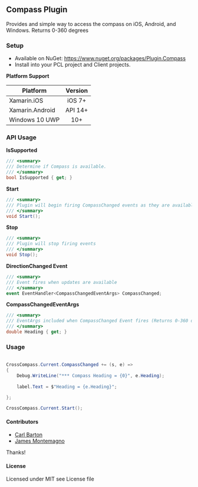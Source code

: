 ## Compass Plugin
Provides and simple way to access the compass on iOS, Android, and Windows. Returns 0-360 degrees

### Setup
* Available on NuGet: https://www.nuget.org/packages/Plugin.Compass
* Install into your PCL project and Client projects.

**Platform Support**

|Platform|Version|
| ------------------- | :-----------: |
|Xamarin.iOS|iOS 7+|
|Xamarin.Android|API 14+|
|Windows 10 UWP|10+|

### API Usage

**IsSupported**
```csharp
/// <summary>
/// Determine if Compass is available.
/// </summary>
bool IsSupported { get; }
```


**Start**
```csharp
/// <summary>
/// Plugin will begin firing CompassChanged events as they are available
/// </summary>
void Start();
```

**Stop**
```csharp
/// <summary>
/// Plugin will stop firing events
/// </summary>
void Stop();
```

**DirectionChanged Event**
```csharp
/// <summary>
/// Event fires when updates are available
/// </summary>
event EventHandler<CompassChangedEventArgs> CompassChanged;
```

**CompassChangedEventArgs**
```csharp
/// <summary>
/// EventArgs included when CompassChanged Event fires (Returns 0-360 degrees)
/// </summary>
double Heading { get; }
```

### Usage

```csharp
 
CrossCompass.Current.CompassChanged += (s, e) =>
{
    Debug.WriteLine("*** Compass Heading = {0}", e.Heading);
    
    label.Text = $"Heading = {e.Heading}";
   
};

CrossCompass.Current.Start();
```

#### Contributors
* [Carl Barton](https://github.com/JarleySoft)
* [James Montemagno](https://github.com/jamesmontemagno)

Thanks!

#### License
Licensed under MIT see License file
